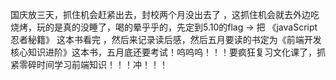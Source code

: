 国庆放三天，抓住机会赶紧出去，封校两个月没出去了 ，这抓住机会就去外边吃烧烤，玩的是真的没睡了，喝的晕乎乎的，先定到5.10的flag -> 把 《javaScript 忍者秘籍》 这本书看完 ，然后来记录读后感，然后五月要读的书定为《前端开发核心知识进阶》这本书，五月底还要考试！呜呜呜！！！要疯狂复习文化课了，抓紧零碎时间学习前端知识！！！冲！！！